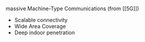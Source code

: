 massive Machine-Type Communications (from [[5G]])
- Scalable connectivity
- Wide Area Coverage
- Deep indoor penetration